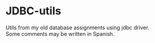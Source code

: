# JDBC-utils
Utils from my old database assignments using jdbc driver.   
Some comments may be written in Spanish.

